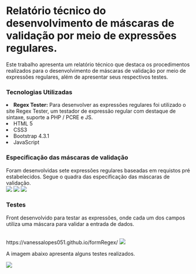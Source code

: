 <h1> Relatório técnico do desenvolvimento de máscaras de validação por meio de expressões regulares.</h1>
 <p>Este trabalho apresenta um relatório técnico que destaca os procedimentos realizados para o desenvolvimento de máscaras de validação por meio de expressões regulares, além de apresentar seus respectivos testes.</p>
 
<h3>Tecnologias Utilizadas</h3>
<li><strong>Regex Tester:</strong> Para desenvolver as expressões regulares foi utilizado o site Regex Tester, um testador de expressão regular com destaque de sintaxe, suporte a PHP / PCRE e JS.</li>
<li>HTML 5</li>
<li>CSS3</li>
<li>Bootstrap 4.3.1</li>
<li>JavaScript</li>

<h3>Especificação das máscaras de validação</h3>
Foram desenvolvidas sete expressões regulares baseadas em requistos pré estabelecidos. Segue o quadra das especificação das máscaras de validação.
<br>
<img src="https://user-images.githubusercontent.com/54334704/199526642-3a24bed2-bc58-4d0d-bfd6-4ac74e1c4a55.png">
<img src="https://user-images.githubusercontent.com/54334704/199526772-03b36748-5370-445a-968d-a7f1e9353d3c.png">
<img src="https://user-images.githubusercontent.com/54334704/199526842-3687f693-7800-4646-ad3d-6a1e87b306a3.png">

<h3>Testes</h3>
<p>Front desenvolvido para testar as expressões, onde cada um dos campos utiliza uma máscara para validar a entrada de dados.</p>
<br>
https://vanessalopes051.github.io/formRegex/
<img src="https://user-images.githubusercontent.com/54334704/199528019-e57ee284-1a68-4a82-880e-6bb139d070d5.png">
<br>
<p>A imagem abaixo apresenta alguns testes realizados.</p>
<img src="https://user-images.githubusercontent.com/54334704/199529426-a067e5ef-898f-4ab7-b752-05f07a796782.png">



